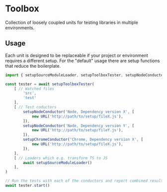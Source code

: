 # Toolbox

Collection of loosely coupled units for testing libraries in multiple environments.

## Usage

Each unit is designed to be replaceable if your project or environment requires a different setup.
For the "default" usage there are setup functions that reduce the boilerplate.

```js
import { setupSourceModuleLoader, setupToolboxTester, setupNodeConductor, setupChromeConductor, serveDir } from '@ph.fritsche/toolbox'

const tester = await setupToolboxTester(
    [ // Watched files
        'src',
        'test'
    ],
    [ // Test coductors
        setupNodeConductor('Node, Dependency version X', [
            new URL('http://path/to/setup/fileX.js'),
        ]),
        setupNodeConductor('Node, Dependency version Y', [
            new URL('http://path/to/setup/fileY.js'),
        ]),
        setupChromeConductor('Chrome, Dependency version X', [
            new URL('http://path/to/setup/fileX.js'),
        ]),
    ],
    [ // Loaders which e.g. transform TS to JS
        await setupSourceModuleLoader()
    ],
)

// Run the tests with each of the conductors and report combined results
await tester.start()
```